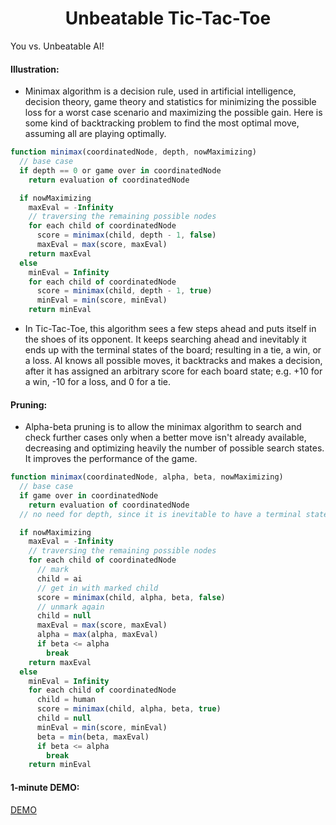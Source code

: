 <h1 align="center">Unbeatable Tic-Tac-Toe</h1>

You vs. Unbeatable AI!

#### Illustration:
* Minimax algorithm is a decision rule, used in artificial intelligence, decision theory, game theory and statistics for minimizing the possible loss for a worst case scenario and maximizing the possible gain. Here is some kind of backtracking problem to find the most optimal move, assuming all are playing optimally.

```javascript
function minimax(coordinatedNode, depth, nowMaximizing)
  // base case
  if depth == 0 or game over in coordinatedNode
    return evaluation of coordinatedNode

  if nowMaximizing
    maxEval = -Infinity
    // traversing the remaining possible nodes
    for each child of coordinatedNode
      score = minimax(child, depth - 1, false)
      maxEval = max(score, maxEval)
    return maxEval
  else
    minEval = Infinity
    for each child of coordinatedNode
      score = minimax(child, depth - 1, true)
      minEval = min(score, minEval)
    return minEval
```

* In Tic-Tac-Toe, this algorithm sees a few steps ahead and puts itself in the shoes of its opponent. It keeps searching ahead and inevitably it ends up with the terminal states of the board; resulting in a tie, a win, or a loss. AI knows all possible moves, it backtracks and makes a decision, after it has assigned an arbitrary score for each board state; e.g. +10 for a win, -10 for a loss, and 0 for a tie. 

#### Pruning:
* Alpha-beta pruning is to allow the minimax algorithm to search and check further cases only when a better move isn't already available, decreasing and optimizing heavily the number of possible search states. It improves the performance of the game.

```javascript
function minimax(coordinatedNode, alpha, beta, nowMaximizing)
  // base case
  if game over in coordinatedNode
    return evaluation of coordinatedNode
  // no need for depth, since it is inevitable to have a terminal state

  if nowMaximizing
    maxEval = -Infinity
    // traversing the remaining possible nodes
    for each child of coordinatedNode
      // mark
      child = ai
      // get in with marked child
      score = minimax(child, alpha, beta, false)
      // unmark again
      child = null
      maxEval = max(score, maxEval)
      alpha = max(alpha, maxEval)
      if beta <= alpha
        break
    return maxEval
  else
    minEval = Infinity
    for each child of coordinatedNode
      child = human
      score = minimax(child, alpha, beta, true)
      child = null
      minEval = min(score, minEval)
      beta = min(beta, maxEval)
      if beta <= alpha
        break
    return minEval
```

#### 1-minute DEMO:
[DEMO](https://user-images.githubusercontent.com/52632898/140322496-d1e13e31-27ee-4184-b03a-edb492ab0aad.mp4)

